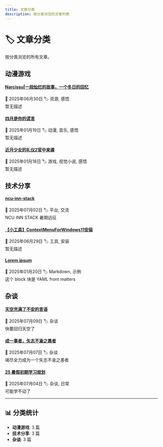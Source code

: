 ```yaml
---
title: 文章分类
description: 按分类浏览的文章列表
---
```


# 🏷️ 文章分类

按分类浏览的所有文章。

<div class="category-section" markdown>

## 动漫游戏

<div class="category-posts" markdown>


<div class="category-post-card" markdown>
<div class="post-info">
  <h4 class="post-title">
    <a href="/HelianNuits/blog/posts/【Narcissus】一段灿烂的故事/">Narcissu|一段灿烂的故事，一个冬日的回忆</a>
  </h4>
  <div class="post-meta">
    <span class="post-date">📅 2025年06月30日</span>
    <span class="tag-list">🏷️ 资源, 感悟</span>
  </div>
  <div class="post-excerpt">
    暂无描述
  </div>
</div>
</div>

<div class="category-post-card" markdown>
<div class="post-info">
  <h4 class="post-title">
    <a href="/HelianNuits/blog/posts/四月是你的谎言/">四月是你的谎言</a>
  </h4>
  <div class="post-meta">
    <span class="post-date">📅 2025年01月19日</span>
    <span class="tag-list">🏷️ 动漫, 音乐, 感悟</span>
  </div>
  <div class="post-excerpt">
    暂无描述
  </div>
</div>
</div>

<div class="category-post-card" markdown>
<div class="post-info">
  <h4 class="post-title">
    <a href="/HelianNuits/blog/posts/近月2官中来袭/">近月少女的礼仪2官中来袭</a>
  </h4>
  <div class="post-meta">
    <span class="post-date">📅 2025年01月18日</span>
    <span class="tag-list">🏷️ 游戏, 视觉小说, 感悟</span>
  </div>
  <div class="post-excerpt">
    暂无描述
  </div>
</div>
</div>

</div>
</div>
<div class="category-section" markdown>

## 技术分享

<div class="category-posts" markdown>


<div class="category-post-card" markdown>
<div class="post-info">
  <h4 class="post-title">
    <a href="/HelianNuits/blog/posts/ncu-inn-stack/">ncu-inn-stack</a>
  </h4>
  <div class="post-meta">
    <span class="post-date">📅 2025年07月02日</span>
    <span class="tag-list">🏷️ 平台, 交流</span>
  </div>
  <div class="post-excerpt">
    NCU INN STACK 暑期远征
  </div>
</div>
</div>

<div class="category-post-card" markdown>
<div class="post-info">
  <h4 class="post-title">
    <a href="/HelianNuits/blog/posts/ContextMenuForWindows11/">【小工具】ContextMenuForWindows11安装</a>
  </h4>
  <div class="post-meta">
    <span class="post-date">📅 2025年06月29日</span>
    <span class="tag-list">🏷️ 工具, 安装</span>
  </div>
  <div class="post-excerpt">
    暂无描述
  </div>
</div>
</div>

<div class="category-post-card" markdown>
<div class="post-info">
  <h4 class="post-title">
    <a href="/HelianNuits/blog/posts/sample_cn/">Lorem ipsum</a>
  </h4>
  <div class="post-meta">
    <span class="post-date">📅 2025年01月20日</span>
    <span class="tag-list">🏷️ Markdown, 示例</span>
  </div>
  <div class="post-excerpt">
    这个 block 块是 YAML front matters
  </div>
</div>
</div>

</div>
</div>
<div class="category-section" markdown>

## 杂谈

<div class="category-posts" markdown>


<div class="category-post-card" markdown>
<div class="post-info">
  <h4 class="post-title">
    <a href="/HelianNuits/blog/posts/天空充满了不安的言语/">天空充满了不安的言语</a>
  </h4>
  <div class="post-meta">
    <span class="post-date">📅 2025年07月09日</span>
    <span class="tag-list">🏷️ 杂谈</span>
  </div>
  <div class="post-excerpt">
    快要回归天空了
  </div>
</div>
</div>

<div class="category-post-card" markdown>
<div class="post-info">
  <h4 class="post-title">
    <a href="/HelianNuits/blog/posts/竭尽全力成为矢志不渝之愚者/">成一事者，矢志不渝之愚者</a>
  </h4>
  <div class="post-meta">
    <span class="post-date">📅 2025年07月07日</span>
    <span class="tag-list">🏷️ 杂谈</span>
  </div>
  <div class="post-excerpt">
    竭尽全力成为一个矢志不渝之愚者
  </div>
</div>
</div>

<div class="category-post-card" markdown>
<div class="post-info">
  <h4 class="post-title">
    <a href="/HelianNuits/blog/posts/25暑假初期学习规划/">25 暑假初期学习规划</a>
  </h4>
  <div class="post-meta">
    <span class="post-date">📅 2025年07月04日</span>
    <span class="tag-list">🏷️ 杂谈, 日常</span>
  </div>
  <div class="post-excerpt">
    可能学不动了
  </div>
</div>
</div>

</div>
</div>


---

<div class="categories-stats" markdown>

## 📊 分类统计

- **动漫游戏**: 3 篇
- **技术分享**: 3 篇
- **杂谈**: 3 篇

</div>
